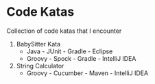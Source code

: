 # Code Katas
Collection of code katas that I encounter

1. BabySitter Kata
    * Java - JUnit - Gradle - Eclipse
    * Groovy - Spock - Gradle - IntelliJ IDEA
2. String Calculator 
    * Groovy - Cucumber - Maven - IntelliJ IDEA
